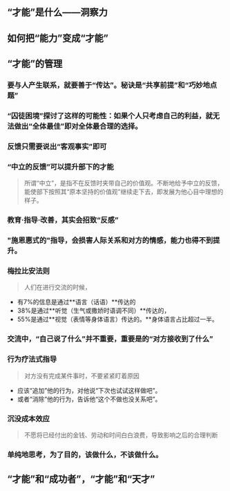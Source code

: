 ## “才能”是什么——洞察力

## 如何把“能力”变成“才能”

## “才能”的管理
### 要与人产生联系，就要善于“传达”。秘诀是“共享前提”和“巧妙地点题”
### “囚徒困境”探讨了这样的可能性：如果个人只考虑自己的利益，就无法做出“全体最佳”即对全体最合理的选择。
### 反馈只需要说出“客观事实”即可
### “中立的反馈”可以提升部下的才能
> 所谓“中立”，是指不在反馈时夹带自己的价值观。不断地给予中立的反馈，能使部下按照其“原本坚持的价值观”继续走下去，即发展为他心目中理想的样子。

### 教育·指导·改善，其实会招致“反感”
### "施恩惠式的"指导，会损害人际关系和对方的情感，能力也得不到提升。

### 梅拉比安法则
> 人们在进行交流的时候，
- 有7%的信息是通过**语言（话语）**传达的
- 38%是通过**听觉（生气或撒娇时语调不同）**传达的，
- 55%是通过**视觉（表情等身体语言）传达的。**身体语言占比超过一半。

### 交流中，“自己说了什么”并不重要，重要是的“对方接收到了什么”

### 行为疗法式指导
> 对方没有完成某件事时，不要紧紧盯着原因
- 应该“追加”他的行为，对他说“下次也试试这样做吧”。
- 或者“消除”他的行为，告诉他“这个不做也没关系吧”。
### 沉没成本效应
> 不愿将已经付出的金钱、劳动和时间白白浪费，导致影响之后的合理判断

### 单纯地思考，为了目的，该做什么，不该做什么。

## “才能”和“成功者”，“才能”和“天才”